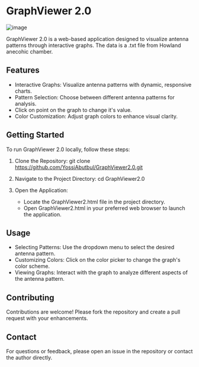 GraphViewer 2.0
===============
![image](https://github.com/user-attachments/assets/44b46abb-06c1-4142-ae22-a691800afd7f)


GraphViewer 2.0 is a web-based application designed to visualize antenna patterns through interactive graphs.
The data is a .txt file from Howland anecohic chamber.

Features
--------

- Interactive Graphs: Visualize antenna patterns with dynamic, responsive charts.
-  Pattern Selection: Choose between different antenna patterns for analysis.
- Click on point on the graph to change it's value.
- Color Customization: Adjust graph colors to enhance visual clarity.

Getting Started
---------------

To run GraphViewer 2.0 locally, follow these steps:

1. Clone the Repository:
   git clone https://github.com/YossiAbutbul/GraphViewer2.0.git

2. Navigate to the Project Directory:
   cd GraphViewer2.0

3. Open the Application:
   - Locate the GraphViewer2.html file in the project directory.
   - Open GraphViewer2.html in your preferred web browser to launch the application.

Usage
-----

- Selecting Patterns: Use the dropdown menu to select the desired antenna pattern.
- Customizing Colors: Click on the color picker to change the graph's color scheme.
- Viewing Graphs: Interact with the graph to analyze different aspects of the antenna pattern.

Contributing
------------

Contributions are welcome! Please fork the repository and create a pull request with your enhancements.

Contact
-------

For questions or feedback, please open an issue in the repository or contact the author directly.
